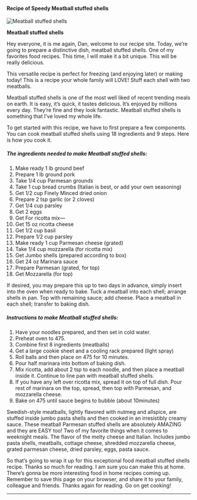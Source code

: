             

#### Recipe of Speedy Meatball stuffed shells

![Meatball stuffed shells](https://img-global.cpcdn.com/recipes/073a3c49a3da89f8/751x532cq70/meatball-stuffed-shells-recipe-main-photo.jpg)

**Meatball stuffed shells**

Hey everyone, it is me again, Dan, welcome to our recipe site. Today, we’re going to prepare a distinctive dish, meatball stuffed shells. One of my favorites food recipes. This time, I will make it a bit unique. This will be really delicious.

This versatile recipe is perfect for freezing (and enjoying later) or making today! This is a recipe your whole family will LOVE! Stuff each shell with two meatballs.

Meatball stuffed shells is one of the most well liked of recent trending meals on earth. It is easy, it’s quick, it tastes delicious. It’s enjoyed by millions every day. They’re fine and they look fantastic. Meatball stuffed shells is something that I’ve loved my whole life.

To get started with this recipe, we have to first prepare a few components. You can cook meatball stuffed shells using 18 ingredients and 9 steps. Here is how you cook it.

##### The ingredients needed to make Meatball stuffed shells:

1.  Make ready 1 lb ground beef
2.  Prepare 1 lb ground pork
3.  Take 1/4 cup Parmesan grounds
4.  Take 1 cup bread crumbs (Italian is best, or add your own seasoning)
5.  Get 1/2 cup Finely Minced dried onion
6.  Prepare 2 tsp garlic (or 2 cloves)
7.  Get 1/4 cup parsley
8.  Get 2 eggs
9.  Get For ricotta mix—
10.  Get 15 oz ricotta cheese
11.  Get 1/2 cup basil
12.  Prepare 1/2 cup parsley
13.  Make ready 1 cup Parmesan cheese (grated)
14.  Take 1/4 cup mozzarella (for ricotta mix)
15.  Get Jumbo shells (prepared according to box)
16.  Get 24 oz Marinara sauce
17.  Prepare Parmesan (grated, for top)
18.  Get Mozzarella (for top)

If desired, you may prepare this up to two days in advance, simply insert into the oven when ready to bake. Tuck a meatball into each shell; arrange shells in pan. Top with remaining sauce; add cheese. Place a meatball in each shell; transfer to baking dish.

##### Instructions to make Meatball stuffed shells:

1.  Have your noodles prepared, and then set in cold water.
2.  Preheat oven to 475.
3.  Combine first 8 ingredients (meatballs)
4.  Get a large cookie sheet and a cooling rack prepared (light spray)
5.  Roll balls and then place on 475 for 10 minutes.
6.  Pour half marinara into bottom of baking dish.
7.  Mix ricotta, add about 2 tsp to each noodle, and then place a meatball inside it. Continue to line pan with meatball stuffed shells.
8.  If you have any left over ricotta mix, spread it on top of full dish. Pour rest of marinara on the top, spread, then top with Parmesan, and mozzarella cheese.
9.  Bake on 475 until sauce begins to bubble (about 10minutes)

Swedish-style meatballs, lightly flavored with nutmeg and allspice, are stuffed inside jumbo pasta shells and then cooked in an irresistibly creamy sauce. These meatball Parmesan stuffed shells are absolutely AMAZING and they are EASY too! Two of my favorite things when it comes to weeknight meals. The flavor of the melty cheese and Italian. Includes jumbo pasta shells, meatballs, cottage cheese, shredded mozzarella cheese, grated parmesan cheese, dried parsley, eggs, pasta sauce.

So that’s going to wrap it up for this exceptional food meatball stuffed shells recipe. Thanks so much for reading. I am sure you can make this at home. There’s gonna be more interesting food in home recipes coming up. Remember to save this page on your browser, and share it to your family, colleague and friends. Thanks again for reading. Go on get cooking!

* * *